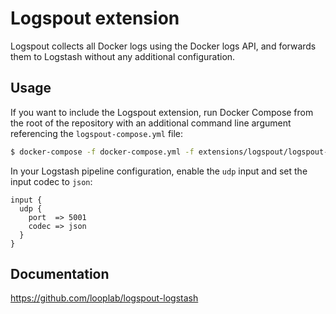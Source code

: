 # Logspout extension

Logspout collects all Docker logs using the Docker logs API, and forwards them to Logstash without any additional
configuration.

## Usage

If you want to include the Logspout extension, run Docker Compose from the root of the repository with an additional
command line argument referencing the `logspout-compose.yml` file:

```bash
$ docker-compose -f docker-compose.yml -f extensions/logspout/logspout-compose.yml up
```

In your Logstash pipeline configuration, enable the `udp` input and set the input codec to `json`:

```
input {
  udp {
    port  => 5001
    codec => json
  }
}
```

## Documentation

https://github.com/looplab/logspout-logstash
